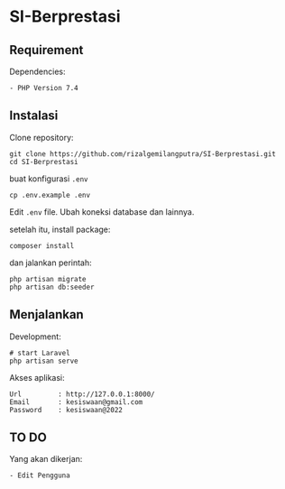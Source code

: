 # SI-Berprestasi

## Requirement
Dependencies:
```
- PHP Version 7.4
```

## Instalasi
Clone repository:
```
git clone https://github.com/rizalgemilangputra/SI-Berprestasi.git
cd SI-Berprestasi
```

buat konfigurasi `.env`
```
cp .env.example .env
```
Edit `.env` file. Ubah koneksi database dan lainnya.

setelah itu, install package:
```
composer install
```

dan jalankan perintah:
```
php artisan migrate
php artisan db:seeder
```

## Menjalankan
Development:
```
# start Laravel
php artisan serve
```
Akses aplikasi:
```
Url         : http://127.0.0.1:8000/
Email       : kesiswaan@gmail.com
Password    : kesiswaan@2022
```

## TO DO
Yang akan dikerjan:
```
- Edit Pengguna
```
